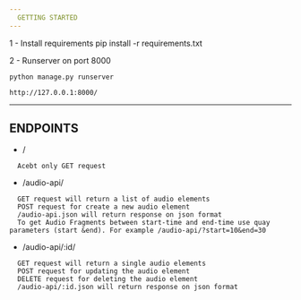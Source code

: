 ```yaml
---
  GETTING STARTED
---
```


1 - Install requirements
  pip install -r requirements.txt
 
2 - Runserver on port 8000

    python manage.py runserver
    
    http://127.0.0.1:8000/
    
    
---
  ENDPOINTS
---

- /
```
  Acebt only GET request
```

- /audio-api/
```
  GET request will return a list of audio elements
  POST request for create a new audio element 
  /audio-api.json will return response on json format
  To get Audio Fragments between start-time and end-time use quay parameters (start &end). For example /audio-api/?start=10&end=30
```

- /audio-api/:id/
```
  GET request will return a single audio elements
  POST request for updating the audio element 
  DELETE request for deleting the audio element 
  /audio-api/:id.json will return response on json format
```